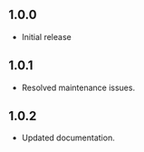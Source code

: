 ## 1.0.0

* Initial release

## 1.0.1

* Resolved maintenance issues.

## 1.0.2

* Updated documentation.